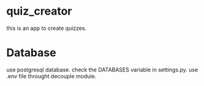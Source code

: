 # quiz_creator
this is an app to create quizzes.



# Database
use postgresql database. 
check the DATABASES variable in settings.py.
use .env file throught decouple module.  
